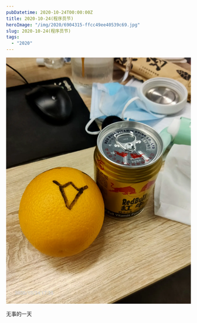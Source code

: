 ```yaml
---
pubDatetime: 2020-10-24T00:00:00Z
title: 2020-10-24(程序员节)
heroImage: "/img/2020/6904315-ffcc49ee40539c69.jpg"
slug: 2020-10-24(程序员节)
tags:
  - "2020"
---
```


![](../../../../public/img/2020/6904315-ffcc49ee40539c69.jpg)

无事的一天
